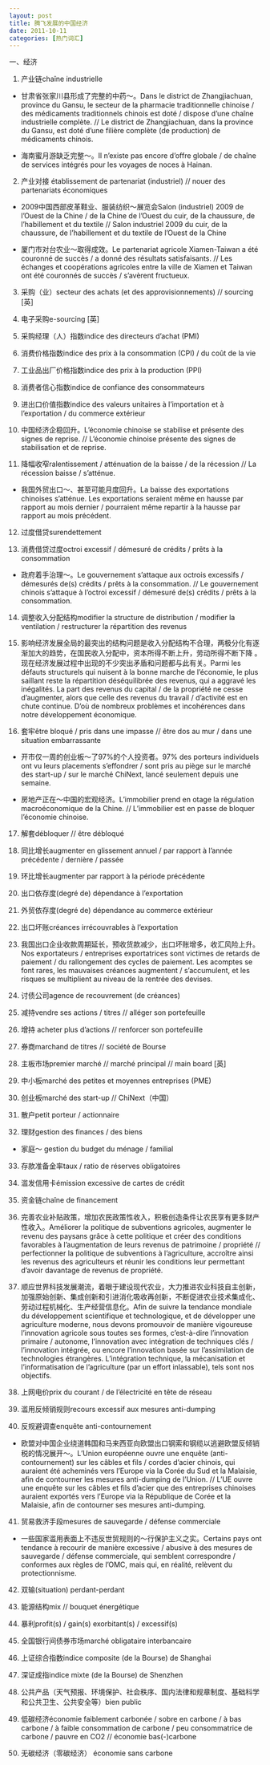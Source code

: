 ```yaml
---
layout: post
title: 腾飞发展的中国经济
date: 2011-10-11
categories: [热门词汇]  
---
```


一、经济

1. 产业链chaîne industrielle

* 甘肃省张家川县形成了完整的中药～。Dans le district de Zhangjiachuan, province du Gansu, le secteur de la pharmacie traditionnelle chinoise / des médicaments traditionnels chinois est doté / dispose d’une chaîne industrielle complète. // Le district de Zhangjiachuan, dans la province du Gansu, est doté d’une filière complète (de production) de médicaments chinois.

* 海南蜜月游缺乏完整～。Il n’existe pas encore d’offre globale / de chaîne de services intégrés pour les voyages de noces à Hainan.

2. 产业对接 établissement de partenariat (industriel) // nouer des partenariats économiques

* 2009中国西部皮革鞋业、服装纺织～展览会Salon (industriel) 2009 de l’Ouest de la Chine / de la Chine de l’Ouest du cuir, de la chaussure, de l’habillement et du textile // Salon industriel 2009 du cuir, de la chaussure, de l’habillement et du textile de l’Ouest de la Chine

* 厦门市对台农业～取得成效。Le partenariat agricole Xiamen-Taiwan a été couronné de succès / a donné des résultats satisfaisants. // Les échanges et coopérations agricoles entre la ville de Xiamen et Taiwan ont été couronnés de succès / s’avèrent fructueux.

3. 采购（业）secteur des achats (et des approvisionnements) // sourcing [英]

4. 电子采购e-sourcing [英]

5. 采购经理（人）指数indice des directeurs d’achat (PMI)

6. 消费价格指数indice des prix à la consommation (CPI) / du coût de la vie

7. 工业品出厂价格指数indice des prix à la production (PPI)

8. 消费者信心指数indice de confiance des consommateurs

9. 进出口价值指数indice des valeurs unitaires à l’importation et à l’exportation / du commerce extérieur

10. 中国经济企稳回升。L’économie chinoise se stabilise et présente des signes de reprise. // L’économie chinoise présente des signes de stabilisation et de reprise.

11. 降幅收窄ralentissement / atténuation de la baisse / de la récession // La récession baisse / s’atténue.

* 我国外贸出口～、甚至可能月度回升。La baisse des exportations chinoises s’atténue. Les exportations seraient même en hausse par rapport au mois dernier / pourraient même repartir à la hausse par rapport au mois précédent.

12. 过度借贷surendettement

13. 消费借贷过度octroi excessif / démesuré de crédits / prêts à la consommation

* 政府着手治理～。Le gouvernement s’attaque aux octrois excessifs / démesurés de(s) crédits / prêts à la consommation. // Le gouvernement chinois s’attaque à l’octroi excessif / démesuré de(s) crédits / prêts à la consommation.

14. 调整收入分配结构modifier la structure de distribution / modifier la ventilation / restructurer la répartition des revenus

15. 影响经济发展全局的最突出的结构问题是收入分配结构不合理，两极分化有逐渐加大的趋势，在国民收入分配中，资本所得不断上升，劳动所得不断下降 。现在经济发展过程中出现的不少突出矛盾和问题都与此有关。Parmi les défauts structurels qui nuisent à la bonne marche de l’économie, le plus saillant reste la répartition déséquilibrée des revenus, qui a aggravé les inégalités. La part des revenus du capital / de la propriété ne cesse d’augmenter, alors que celle des revenus du travail / d’activité est en chute continue. D’où de nombreux problèmes et incohérences dans notre développement économique.

16. 套牢être bloqué / pris dans une impasse // être dos au mur / dans une situation embarrassante

* 开市仅一周的创业板～了97%的个人投资者。97% des porteurs individuels ont vu leurs placements s’effondrer / sont pris au piège sur le marché des start-up / sur le marché ChiNext, lancé seulement depuis une semaine.

* 房地产正在～中国的宏观经济。L’immobilier prend en otage la régulation macroéconomique de la Chine. // L’immobilier est en passe de bloquer l’économie chinoise.

17. 解套débloquer // être débloqué

18. 同比增长augmenter en glissement annuel / par rapport à l’année précédente / dernière / passée

19. 环比增长augmenter par rapport à la période précédente

20. 出口依存度(degré de) dépendance à l’exportation

21. 外贸依存度(degré de) dépendance au commerce extérieur

22. 出口坏账créances irrécouvrables à l’exportation

23. 我国出口企业收款周期延长，预收货款减少，出口坏账增多，收汇风险上升。Nos exportateurs / entreprises exportatrices sont victimes de retards de paiement / du rallongement des cycles de paiement. Les acomptes se font rares, les mauvaises créances augmentent / s’accumulent, et les risques se multiplient au niveau de la rentrée des devises.

24. 讨债公司agence de recouvrement (de créances)

25. 减持vendre ses actions / titres // alléger son portefeuille

26. 增持 acheter plus d’actions // renforcer son portefeuille

27. 券商marchand de titres // société de Bourse

28. 主板市场premier marché // marché principal // main board [英]

29. 中小板marché des petites et moyennes entreprises (PME)

30. 创业板marché des start-up // ChiNext（中国）

31. 散户petit porteur / actionnaire

32. 理财gestion des finances / des biens

* 家庭～ gestion du budget du ménage / familial

33. 存款准备金率taux / ratio de réserves obligatoires

34. 滥发信用卡émission excessive de cartes de crédit

35. 资金链chaîne de financement

36. 完善农业补贴政策，增加农民政策性收入，积极创造条件让农民享有更多财产性收入。Améliorer la politique de subventions agricoles, augmenter le revenu des paysans grâce à cette politique et créer des conditions favorables à l’augmentation de leurs revenus de patrimoine / propriété // perfectionner la politique de subventions à l’agriculture, accroître ainsi les revenus des agriculteurs et réunir les conditions leur permettant d’avoir davantage de revenus de propriété.

37. 顺应世界科技发展潮流，着眼于建设现代农业，大力推进农业科技自主创新，加强原始创新、集成创新和引进消化吸收再创新，不断促进农业技术集成化、劳动过程机械化、生产经营信息化。Afin de suivre la tendance mondiale du développement scientifique et technologique, et de développer une agriculture moderne, nous devons promouvoir de manière vigoureuse l’innovation agricole sous toutes ses formes, c’est-à-dire l’innovation primaire / autonome, l’innovation avec intégration de techniques clés / l’innovation intégrée, ou encore l’innovation basée sur l’assimilation de technologies étrangères. L’intégration technique, la mécanisation et l’informatisation de l’agriculture (par un effort inlassable), tels sont nos objectifs.

38. 上网电价prix du courant / de l’électricité en tête de réseau

39. 滥用反倾销规则recours excessif aux mesures anti-dumping

40. 反规避调查enquête anti-contournement

* 欧盟对中国企业绕道韩国和马来西亚向欧盟出口钢索和钢缆以逃避欧盟反倾销税的情况展开～。L’Union européenne ouvre une enquête (anti-contournement) sur les câbles et fils / cordes d’acier chinois, qui auraient été acheminés vers l’Europe via la Corée du Sud et la Malaisie, afin de contourner les mesures anti-dumping de l’Union. // L’UE ouvre une enquête sur les câbles et fils d’acier que des entreprises chinoises auraient exportés vers l’Europe via la République de Corée et la Malaisie, afin de contourner ses mesures anti-dumping.

41. 贸易救济手段mesures de sauvegarde / défense commerciale

* 一些国家滥用表面上不违反世贸规则的～行保护主义之实。Certains pays ont tendance à recourir de manière excessive / abusive à des mesures de sauvegarde / défense commerciale, qui semblent correspondre / conformes aux règles de l’OMC, mais qui, en réalité, relèvent du protectionnisme.

42. 双输(situation) perdant-perdant

43. 能源结构mix // bouquet énergétique

44. 暴利profit(s) / gain(s) exorbitant(s) / excessif(s)

45. 全国银行间债券市场marché obligataire interbancaire

46. 上证综合指数indice composite (de la Bourse) de Shanghai

47. 深证成指indice mixte (de la Bourse) de Shenzhen

48. 公共产品（天气预报、环境保护、社会秩序、国内法律和规章制度、基础科学和公共卫生、公共安全等）bien public

49. 低碳经济économie faiblement carbonée / sobre en carbone / à bas carbone / à faible consommation de carbone / peu consommatrice de carbone / pauvre en CO2 // économie bas(-)carbone

50. 无碳经济（零碳经济） économie sans carbone
